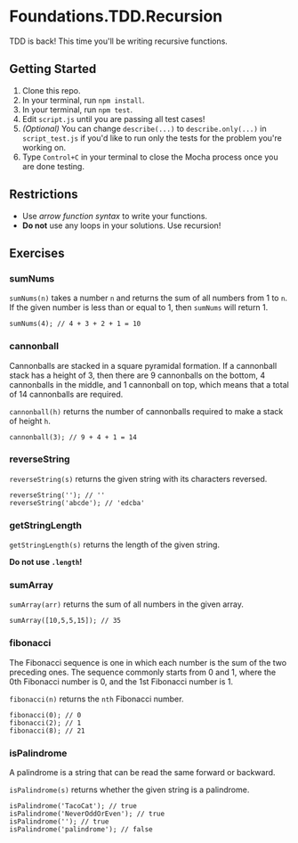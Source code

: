 # Foundations.TDD.Recursion

TDD is back! This time you'll be writing recursive functions.

## Getting Started

1. Clone this repo.
2. In your terminal, run `npm install`.
3. In your terminal, run `npm test`.
4. Edit `script.js` until you are passing all test cases!
5. _(Optional)_ You can change `describe(...)` to `describe.only(...)` in `script_test.js` if you'd like to run only the tests for the problem you're working on.
6. Type `Control+C` in your terminal to close the Mocha process once you are done testing.

## Restrictions

- Use _arrow function syntax_ to write your functions.
- **Do not** use any loops in your solutions. Use recursion!

## Exercises

### sumNums

`sumNums(n)` takes a number `n` and returns the sum of all numbers from 1 to `n`. If the given number is less than or equal to 1, then `sumNums` will return 1.

`sumNums(4); // 4 + 3 + 2 + 1 = 10`

### cannonball

Cannonballs are stacked in a square pyramidal formation. If a cannonball stack has a height of 3, then there are 9 cannonballs on the bottom, 4 cannonballs in the middle, and 1 cannonball on top, which means that a total of 14 cannonballs are required.

`cannonball(h)` returns the number of cannonballs required to make a stack of height `h`.

`cannonball(3); // 9 + 4 + 1 = 14`

### reverseString

`reverseString(s)` returns the given string with its characters reversed.

```
reverseString(''); // ''
reverseString('abcde'); // 'edcba'
```

### getStringLength

`getStringLength(s)` returns the length of the given string.

**Do not use `.length`!**

### sumArray

`sumArray(arr)` returns the sum of all numbers in the given array.

`sumArray([10,5,5,15]); // 35`

### fibonacci

The Fibonacci sequence is one in which each number is the sum of the two preceding ones. The sequence commonly starts from 0 and 1, where the 0th Fibonacci number is 0, and the 1st Fibonacci number is 1.

`fibonacci(n)` returns the `nth` Fibonacci number.

```
fibonacci(0); // 0
fibonacci(2); // 1
fibonacci(8); // 21
```

### isPalindrome

A palindrome is a string that can be read the same forward or backward.

`isPalindrome(s)` returns whether the given string is a palindrome.

```
isPalindrome('TacoCat'); // true
isPalindrome('NeverOddOrEven'); // true
isPalindrome(''); // true
isPalindrome('palindrome'); // false
```
